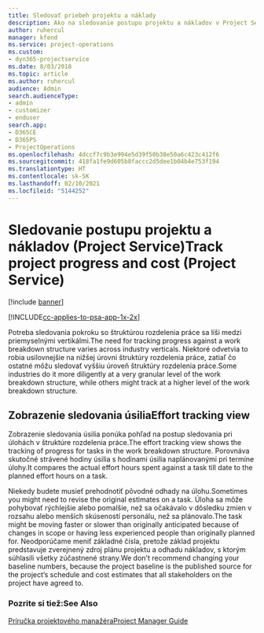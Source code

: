 ```yaml
---
title: Sledovať priebeh projektu a náklady
description: Ako na sledovanie postupu projektu a nákladov v Project Service
author: ruhercul
manager: kfend
ms.service: project-operations
ms.custom:
- dyn365-projectservice
ms.date: 8/03/2018
ms.topic: article
ms.author: ruhercul
audience: Admin
search.audienceType:
- admin
- customizer
- enduser
search.app:
- D365CE
- D365PS
- ProjectOperations
ms.openlocfilehash: 4dccf7c9b3e994e5d39f50b38e50a6c423c412f6
ms.sourcegitcommit: 418fa1fe9d605b8faccc2d5dee1b04b4e753f194
ms.translationtype: HT
ms.contentlocale: sk-SK
ms.lasthandoff: 02/10/2021
ms.locfileid: "5144252"
---
```

# <a name="track-project-progress-and-cost-project-service"></a><span data-ttu-id="b8eaa-103">Sledovanie postupu projektu a nákladov (Project Service)</span><span class="sxs-lookup"><span data-stu-id="b8eaa-103">Track project progress and cost (Project Service)</span></span>

[!include [banner](../includes/psa-now-project-operations.md)]

[!INCLUDE[cc-applies-to-psa-app-1x-2x](../includes/cc-applies-to-psa-app-1x-2x.md)]

<span data-ttu-id="b8eaa-104">Potreba sledovania pokroku so štruktúrou rozdelenia práce sa líši medzi priemyselnými vertikálmi.</span><span class="sxs-lookup"><span data-stu-id="b8eaa-104">The need for tracking progress against a work breakdown structure varies across industry verticals.</span></span> <span data-ttu-id="b8eaa-105">Niektoré odvetvia to robia usilovnejšie na nižšej úrovni štruktúry rozdelenia práce, zatiaľ čo ostatné môžu sledovať vyššiu úroveň štruktúry rozdelenia práce.</span><span class="sxs-lookup"><span data-stu-id="b8eaa-105">Some industries do it more diligently at a very granular level of the work breakdown structure, while others might track at a higher level of the work breakdown structure.</span></span>  
  
## <a name="effort-tracking-view"></a><span data-ttu-id="b8eaa-106">Zobrazenie sledovania úsilia</span><span class="sxs-lookup"><span data-stu-id="b8eaa-106">Effort tracking view</span></span>  
<span data-ttu-id="b8eaa-107">Zobrazenie sledovania úsilia ponúka pohľad na postup sledovania pri úlohách v štruktúre rozdelenia práce.</span><span class="sxs-lookup"><span data-stu-id="b8eaa-107">The effort tracking view shows the tracking of progress for tasks in the work breakdown structure.</span></span> <span data-ttu-id="b8eaa-108">Porovnáva skutočné strávené hodiny úsilia s hodinami úsilia naplánovanými pri termíne úlohy.</span><span class="sxs-lookup"><span data-stu-id="b8eaa-108">It compares the actual effort hours spent against a task till date to the planned effort hours on a task.</span></span>  
  
<span data-ttu-id="b8eaa-109">Niekedy budete musieť prehodnotiť pôvodné odhady na úlohu.</span><span class="sxs-lookup"><span data-stu-id="b8eaa-109">Sometimes you might need to revise the original estimates on a task.</span></span> <span data-ttu-id="b8eaa-110">Úloha sa môže pohybovať rýchlejšie alebo pomalšie, než sa očakávalo v dôsledku zmien v rozsahu alebo menších skúseností personálu, než sa plánovalo.</span><span class="sxs-lookup"><span data-stu-id="b8eaa-110">The task might be moving faster or slower than originally anticipated because of changes in scope or having less experienced people than originally planned for.</span></span> <span data-ttu-id="b8eaa-111">Neodporúčame meniť základné čísla, pretože základ projektu predstavuje zverejnený zdroj plánu projektu a odhadu nákladov, s ktorým súhlasili všetky zúčastnené strany.</span><span class="sxs-lookup"><span data-stu-id="b8eaa-111">We don't recommend changing your baseline numbers, because the project baseline is the published source for the project’s schedule and cost estimates that all stakeholders on the project have agreed to.</span></span>  
  
### <a name="see-also"></a><span data-ttu-id="b8eaa-112">Pozrite si tiež:</span><span class="sxs-lookup"><span data-stu-id="b8eaa-112">See Also</span></span>  
 [<span data-ttu-id="b8eaa-113">Príručka projektového manažéra</span><span class="sxs-lookup"><span data-stu-id="b8eaa-113">Project Manager Guide</span></span>](../psa/project-manager-guide.md)
